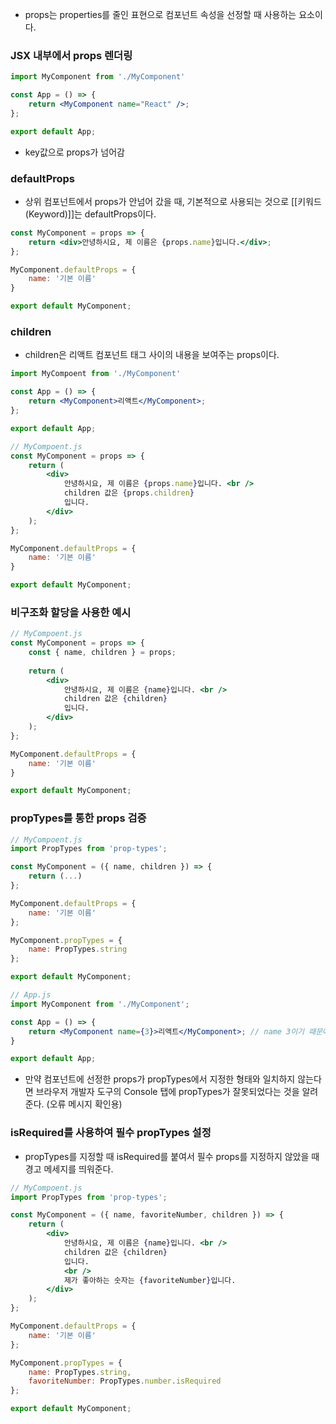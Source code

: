 - props는 properties를 줄인 표현으로 컴포넌트 속성을 선정할 때 사용하는 요소이다.

### JSX 내부에서 props 렌더링

```jsx
import MyComponent from './MyComponent'

const App = () => {
	return <MyComponent name="React" />;
};

export default App;
```

- key값으로 props가 넘어감

### defaultProps

- 상위 컴포넌트에서 props가 안넘어 갔을 때, 기본적으로 사용되는 것으로 [[키워드(Keyword)]]는 defaultProps이다.

```jsx
const MyComponent = props => {
	return <div>안녕하시요, 제 이름은 {props.name}입니다.</div>;
};

MyComponent.defaultProps = {
	name: '기본 이름'
}

export default MyComponent;
```

### children
- children은 리액트 컴포넌트 태그 사이의 내용을 보여주는 props이다.

```jsx
import MyCompoent from './MyComponent'

const App = () => {
	return <MyComponent>리액트</MyComponent>;
};

export default App;

// MyCompoent.js
const MyComponent = props => {
	return (
		<div>
			안녕하시요, 제 이름은 {props.name}입니다. <br />
			children 값은 {props.children}
			입니다.
		</div>
	);
};

MyComponent.defaultProps = {
	name: '기본 이름'
}

export default MyComponent;
```

### 비구조화 할당을 사용한 예시

```jsx
// MyCompoent.js
const MyComponent = props => {
	const { name, children } = props;
	
	return (
		<div>
			안녕하시요, 제 이름은 {name}입니다. <br />
			children 값은 {children}
			입니다.
		</div>
	);
};

MyComponent.defaultProps = {
	name: '기본 이름'
}

export default MyComponent;
```

### propTypes를 통한 props 검증

```jsx
// MyCompoent.js
import PropTypes from 'prop-types';

const MyComponent = ({ name, children }) => {
	return (...)
};

MyComponent.defaultProps = {
	name: '기본 이름'
};

MyComponent.propTypes = {
	name: PropTypes.string
};

export default MyComponent;

// App.js
import MyComponent from './MyComponent';

const App = () => {
	return <MyComponent name={3}>리액트</MyComponent>; // name 3이기 때문에 propTypes에 의해 오류가 남
}

export default App;
```

- 만약 컴포넌트에 선정한 props가 propTypes에서 지정한 형태와 일치하지 않는다면 브라우저 개발자 도구의 Console 탭에 propTypes가 잘못되었다는 것을 알려준다. (오류 메시지 확인용)

### isRequired를 사용하여 필수 propTypes 설정
- propTypes를 지정할 때 isRequired를 붙여서 필수 props를 지정하지 않았을 때 경고 메세지를 띄워준다.

```jsx
// MyCompoent.js
import PropTypes from 'prop-types';

const MyComponent = ({ name, favoriteNumber, children }) => {
	return (
		<div>
			안녕하시요, 제 이름은 {name}입니다. <br />
			children 값은 {children}
			입니다.
			<br />
			제가 좋아하는 숫자는 {favoriteNumber}입니다.
		</div>
	);
};

MyComponent.defaultProps = {
	name: '기본 이름'
};

MyComponent.propTypes = {
	name: PropTypes.string,
	favoriteNumber: PropTypes.number.isRequired
};

export default MyComponent;


